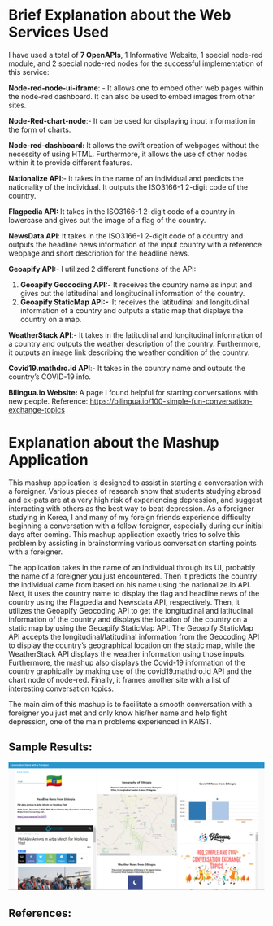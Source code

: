 <h1>Brief Explanation about the Web Services Used</h1>
<p><span>I have used a total of <strong>7 OpenAPIs</strong>, 1 Informative Website, 1 special node-red module, and 2 special node-red nodes for the successful implementation of this service:</span></p>
<p><strong><span>Node-red-node-ui-iframe</span></strong><span>: - It allows one to embed other web pages within the node-red dashboard. It can also be used to embed images from other sites.&nbsp;</span></p>
<p><strong><span>Node-Red-chart-node</span></strong><span>:- It can be used for displaying input information in the form of charts.&nbsp;</span></p>
<p><strong><span>Node-red-dashboard:&nbsp;</span></strong><span>It allows the swift creation of webpages without the necessity of using HTML. Furthermore, it allows the use of other nodes within it to provide different features.</span></p>
<p><strong><span>Nationalize API</span></strong><span>:- It takes in the name of an individual and predicts the nationality of the individual. It outputs the ISO3166-1 2-digit code of the country.</span></p>
<p><strong><span>Flagpedia API:&nbsp;</span></strong><span>It takes in the ISO3166-1 2-digit code of a country in lowercase and gives out the image of a flag of the country.&nbsp;</span></p>
<p><strong><span>NewsData API</span></strong><span>: It takes in the ISO3166-1 2-digit code of a country and outputs the headline news information of the input country with a reference webpage and short description for the headline news.</span></p>
<p><strong><span>Geoapify API:-&nbsp;</span></strong><span>I utilized 2 different functions of the API:</span></p>
<ol start="1">
    <li><strong><span>Geoapify Geocoding API:</span></strong><span>- It receives the country name as input and gives out the latitudinal and longitudinal information of the country.</span></li>
    <li><strong><span>Geoapify StaticMap API:- &nbsp;</span></strong><span>It receives the latitudinal and longitudinal information of a country and outputs a static map that displays the country on a map.&nbsp;</span></li>
</ol>
<p><strong><span>WeatherStack API</span></strong><span>:- It takes in the latitudinal and longitudinal information of a country and outputs the weather description of the country. Furthermore, it outputs an image link describing the weather condition of the country.</span></p>
<p><strong><span>Covid19.mathdro.id API</span></strong><span>:- It takes in the country name and outputs the country&rsquo;s COVID-19 info.&nbsp;</span></p>
<p><strong><span>Bilingua.io Website:&nbsp;</span></strong><span>A page I found helpful for starting conversations with new people. Reference:&nbsp;</span><span><a href="https://bilingua.io/100-simple-fun-conversation-exchange-topics"><span>https://bilingua.io/100-simple-fun-conversation-exchange-topics</span></a></span></p>
<h1>Explanation about the Mashup Application</h1>
<p>This mashup application is designed to assist in starting a conversation with a foreigner. Various pieces of research show that students studying abroad and ex-pats are at a very high risk of experiencing depression, and suggest interacting with others as the best way to beat depression. As a foreigner studying in Korea, I and many of my foreign friends experience difficulty beginning a conversation with a fellow foreigner, especially during our initial days after coming. This mashup application exactly tries to solve this problem by assisting in brainstorming various conversation starting points with a foreigner.</p>
<p>The application takes in the name of an individual through its UI, probably the name of a foreigner you just encountered. Then it predicts the country the individual came from based on his name using the nationalize.io API. Next, it uses the country name to display the flag and headline news of the country using the Flagpedia and Newsdata API, respectively. Then, it utilizes the Geoapify Geocoding API to get the longitudinal and latitudinal information of the country and displays the location of the country on a static map by using the Geoapify StaticMap API. The Geoapify StaticMap API accepts the longitudinal/latitudinal information from the Geocoding API to display the country’s geographical location on the static map, while the WeatherStack API displays the weather information using those inputs. Furthermore, the mashup also displays the Covid-19 information of the country graphically by making use of the covid19.mathdro.id API and the chart node of node-red. Finally, it frames another site with a list of interesting conversation topics.</p>
<p>The main aim of this mashup is to facilitate a smooth conversation with a foreigner you just met and only know his/her name and help fight depression, one of the main problems experienced in KAIST.</p>
<h2>Sample Results:</h2>
<img src='ethio.png'><img>
<h2>References:</h2>
